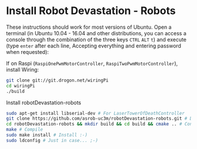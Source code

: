# Install Robot Devastation - Robots

These instructions should work for most versions of Ubuntu. Open a terminal (in Ubuntu 10.04 - 16.04 and other distributions, you can access a console through the combination of the three keys `CTRL` `ALT` `t`) and execute (type `enter` after each line, Accepting everything and entering password when requested):

If on Raspi (`RaspiOnePwmMotorController`, `RaspiTwoPwmMotorController`), install Wiring:
```bash
git clone git://git.drogon.net/wiringPi
cd wiringPi
./build
```

Install robotDevastation-robots
```bash
sudo apt-get install libserial-dev # For LaserTowerOfDeathController
git clone https://github.com/asrob-uc3m/robotDevastation-robots.git # Download Robot Devastation - Robots
cd robotDevastation-robots && mkdir build && cd build && cmake .. # Configure Robot Devastation - Robots
make # Compile
sudo make install # Install :-)
sudo ldconfig # Just in case... ;-)
```


